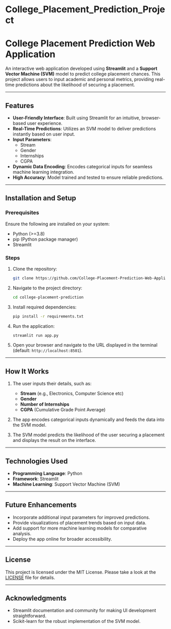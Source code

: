 # College_Placement_Prediction_Project
# College Placement Prediction Web Application

An interactive web application developed using **Streamlit** and a **Support Vector Machine (SVM)** model to predict college placement chances. This project allows users to input academic and personal metrics, providing real-time predictions about the likelihood of securing a placement.

---

## Features

- **User-Friendly Interface**: Built using Streamlit for an intuitive, browser-based user experience.
- **Real-Time Predictions**: Utilizes an SVM model to deliver predictions instantly based on user input.
- **Input Parameters**:
  - Stream
  - Gender
  - Internships
  - CGPA
- **Dynamic Data Encoding**: Encodes categorical inputs for seamless machine learning integration.
- **High Accuracy**: Model trained and tested to ensure reliable predictions.

---

## Installation and Setup

### Prerequisites

Ensure the following are installed on your system:
- Python (>=3.8)
- pip (Python package manager)
- Streamlit

### Steps

1. Clone the repository:
   ```bash
   git clone https://github.com/College-Placement-Prediction-Web-Application/college-placement-prediction.git
   ```

2. Navigate to the project directory:
   ```bash
   cd college-placement-prediction
   ```

3. Install required dependencies:
   ```bash
   pip install -r requirements.txt
   ```

4. Run the application:
   ```bash
   streamlit run app.py
   ```

5. Open your browser and navigate to the URL displayed in the terminal (default: `http://localhost:8501`).

---

## How It Works

1. The user inputs their details, such as:
   - **Stream** (e.g., Electronics, Computer Science etc)
   - **Gender**
   - **Number of Internships**
   - **CGPA** (Cumulative Grade Point Average)

2. The app encodes categorical inputs dynamically and feeds the data into the SVM model.

3. The SVM model predicts the likelihood of the user securing a placement and displays the result on the interface.

---

## Technologies Used

- **Programming Language**: Python
- **Framework**: Streamlit
- **Machine Learning**: Support Vector Machine (SVM)

---

## Future Enhancements

- Incorporate additional input parameters for improved predictions.
- Provide visualizations of placement trends based on input data.
- Add support for more machine learning models for comparative analysis.
- Deploy the app online for broader accessibility.

---

## License

This project is licensed under the MIT License. Please take a look at the [LICENSE](LICENSE) file for details.

---

## Acknowledgments

- Streamlit documentation and community for making UI development straightforward.
- Scikit-learn for the robust implementation of the SVM model.
